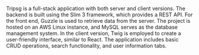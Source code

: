 Tripsg is a full-stack application with both server and client versions. The backend is built using the Slim 3 framework, which provides a REST API. For the front end, Guzzle is used to retrieve data from the server. The project is hosted on an AWS Linux instance, and MySQL serves as the database management system. In the client version, Twig is employed to create a user-friendly interface, similar to React. The application includes basic CRUD operations, search functionality, and user information tabs.
